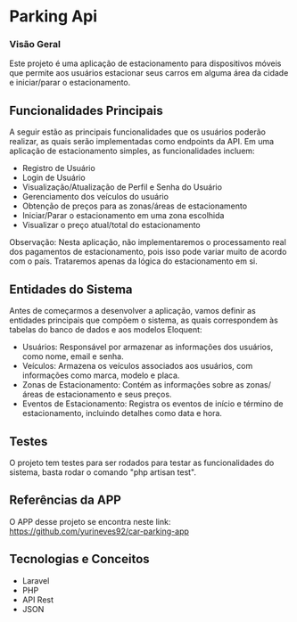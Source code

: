 
# Parking Api
### Visão Geral
Este projeto é uma aplicação de estacionamento para dispositivos móveis que permite aos usuários estacionar seus carros em alguma área da cidade e iniciar/parar o estacionamento.

## Funcionalidades Principais
A seguir estão as principais funcionalidades que os usuários poderão realizar, as quais serão implementadas como endpoints da API. Em uma aplicação de estacionamento simples, as funcionalidades incluem:

* Registro de Usuário
* Login de Usuário
* Visualização/Atualização de Perfil e Senha do Usuário
* Gerenciamento dos veículos do usuário
* Obtenção de preços para as zonas/áreas de estacionamento
* Iniciar/Parar o estacionamento em uma zona escolhida
* Visualizar o preço atual/total do estacionamento


Observação: Nesta aplicação, não implementaremos o processamento real dos pagamentos de estacionamento, pois isso pode variar muito de acordo com o país. Trataremos apenas da lógica do estacionamento em si.

## Entidades do Sistema
Antes de começarmos a desenvolver a aplicação, vamos definir as entidades principais que compõem o sistema, as quais correspondem às tabelas do banco de dados e aos modelos Eloquent:

* Usuários: Responsável por armazenar as informações dos usuários, como nome, email e senha.
* Veículos: Armazena os veículos associados aos usuários, com informações como marca, modelo e placa.
* Zonas de Estacionamento: Contém as informações sobre as zonas/áreas de estacionamento e seus preços.
* Eventos de Estacionamento: Registra os eventos de início e término de estacionamento, incluindo detalhes como data e hora.

## Testes

O projeto tem testes para ser rodados para testar as funcionalidades do sistema, basta rodar o comando "php artisan test".
## Referências da APP

O APP desse projeto se encontra neste link: https://github.com/yurineves92/car-parking-app

## Tecnologias e Conceitos

* Laravel
* PHP
* API Rest
* JSON